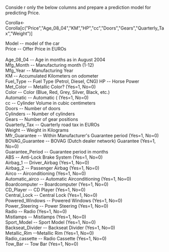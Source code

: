 Conside r only the below columns and prepare a prediction model for predicting Price.

Corolla<-Corolla[c("Price","Age_08_04","KM","HP","cc","Doors","Gears","Quarterly_Tax","Weight")]

 

Model -- model of the car<br>
Price  -- Offer Price in EUROs<br>	
Age_08_04 -- Age in months as in August 2004	<br>
Mfg_Month -- Manufacturing month (1-12)	<br>
Mfg_Year	-- Manufacturing Year<br>
KM -- Accumulated Kilometers on odometer<br>
Fuel_Type	 -- Fuel Type (Petrol, Diesel, CNG)
HP -- Horse Power<br>
Met_Color	 -- Metallic Color?  (Yes=1, No=0)<br>
Color -- Color (Blue, Red, Grey, Silver, Black, etc.)<br>
Automatic	-- Automatic ( (Yes=1, No=0)<br>
cc -- Cylinder Volume in cubic centimeters<br>
Doors -- Number of doors<br>
Cylinders	-- Number of cylinders<br>
Gears -- Number of gear positions<br>
Quarterly_Tax -- Quarterly road tax in EUROs<br>
Weight -- Weight in Kilograms<br>
Mfr_Guarantee -- Within Manufacturer's Guarantee period  (Yes=1, No=0)<br>
BOVAG_Guarantee -- BOVAG (Dutch dealer network) Guarantee  (Yes=1, No=0)<br>
Guarantee_Period -- 	Guarantee period in months<br>
ABS -- Anti-Lock Brake System (Yes=1, No=0)<br>
Airbag_1 -- Driver_Airbag  (Yes=1, No=0)<br>
Airbag_2 -- Passenger Airbag  (Yes=1, No=0)<br>
Airco -- Airconditioning  (Yes=1, No=0)<br>
Automatic_airco -- Automatic Airconditioning  (Yes=1, No=0)<br>
Boardcomputer -- Boardcomputer  (Yes=1, No=0)<br>
CD_Player -- CD Player  (Yes=1, No=0)<br>
Central_Lock -- Central Lock  (Yes=1, No=0)<br>
Powered_Windows -- Powered Windows  (Yes=1, No=0)<br>
Power_Steering -- Power Steering  (Yes=1, No=0)<br>
Radio -- Radio  (Yes=1, No=0)<br>
Mistlamps	-- Mistlamps  (Yes=1, No=0)<br>
Sport_Model -- Sport Model  (Yes=1, No=0)<br>
Backseat_Divider -- Backseat Divider  (Yes=1, No=0)<br>
Metallic_Rim --Metallic Rim  (Yes=1, No=0)<br>
Radio_cassette -- Radio Cassette  (Yes=1, No=0)<br>
Tow_Bar -- Tow Bar  (Yes=1, No=0)<br>
